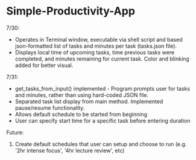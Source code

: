 # Simple-Productivity-App

7/30:

- Operates in Terminal window, executable via shell script and based json-formatted list of tasks and minutes per task (tasks.json file).
- Displays local time of upcoming tasks, time previous tasks were completed, and minutes remaining for current task. Color and blinking added for better visual.

7/31:

- get_tasks_from_input() implemented - Program prompts user for tasks and minutes, rather than using hard-coded JSON file.
- Separated task list display from main method. Implemented pause/resume functionality.
- Allows default schedule to be started from beginning
- User can specify start time for a specific task before entering duration

Future:

1. Create default schedules that user can setup and choose to run (e.g. '2hr intense focus', '4hr lecture review', etc)
